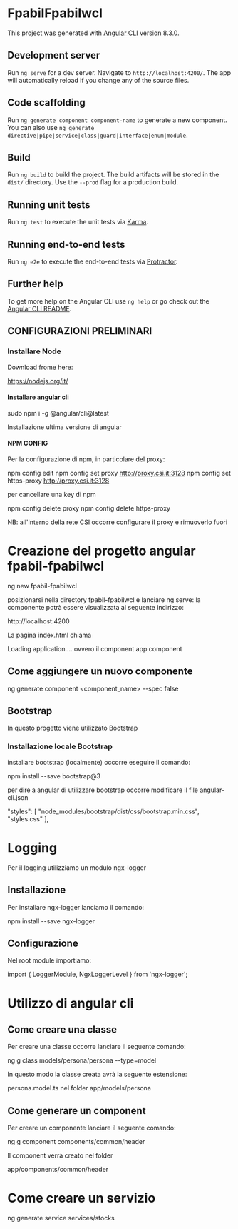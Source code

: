 # FpabilFpabilwcl

This project was generated with [Angular CLI](https://github.com/angular/angular-cli) version 8.3.0.

## Development server

Run `ng serve` for a dev server. Navigate to `http://localhost:4200/`. The app will automatically reload if you change any of the source files.

## Code scaffolding

Run `ng generate component component-name` to generate a new component. You can also use `ng generate directive|pipe|service|class|guard|interface|enum|module`.

## Build

Run `ng build` to build the project. The build artifacts will be stored in the `dist/` directory. Use the `--prod` flag for a production build.

## Running unit tests

Run `ng test` to execute the unit tests via [Karma](https://karma-runner.github.io).

## Running end-to-end tests

Run `ng e2e` to execute the end-to-end tests via [Protractor](http://www.protractortest.org/).

## Further help

To get more help on the Angular CLI use `ng help` or go check out the [Angular CLI README](https://github.com/angular/angular-cli/blob/master/README.md).



## CONFIGURAZIONI PRELIMINARI
### Installare Node 

Download frome here: 

https://nodejs.org/it/

#### Installare angular cli
    
sudo npm i -g @angular/cli@latest

Installazione ultima versione di angular

#### NPM CONFIG

Per la configurazione di npm, in particolare del proxy:

npm config edit
npm config set proxy http://proxy.csi.it:3128
npm config set https-proxy http://proxy.csi.it:3128

per cancellare una key di npm

npm config delete proxy
npm config delete https-proxy

NB: all'interno della rete CSI occorre configurare il proxy e rimuoverlo fuori


# Creazione del progetto angular fpabil-fpabilwcl

ng new fpabil-fpabilwcl

posizionarsi nella directory  fpabil-fpabilwcl e lanciare ng serve: la componente potrà essere visualizzata al seguente indirizzo:

http://localhost:4200


La pagina index.html chiama 

<app-root>Loading application....</app-root>  ovvero il component app.component

## Come aggiungere un nuovo componente

ng generate component <component_name> --spec false

## Bootstrap

In questo progetto viene utilizzato Bootstrap 

### Installazione locale Bootstrap
installare bootstrap (localmente) occorre eseguire il comando:

npm install --save bootstrap@3

per dire a angular di utilizzare bootstrap occorre modificare il file angular-cli.json

"styles": [
    "node_modules/bootstrap/dist/css/bootstrap.min.css",
    "styles.css"
],


# Logging 

Per il logging utilizziamo un modulo ngx-logger

## Installazione

Per installare ngx-logger lanciamo il comando:

npm install --save ngx-logger

## Configurazione

Nel root module importiamo:

import { LoggerModule, NgxLoggerLevel } from 'ngx-logger';


# Utilizzo di angular cli

## Come creare una classe 

Per creare una classe occorre lanciare il seguente comando:

ng g class models/persona/persona --type=model

In questo modo la classe creata avrà la seguente estensione:

persona.model.ts nel folder app/models/persona

## Come generare un component
Per creare un componente lanciare il seguente comando:

ng g component components/common/header 

Il component verrà creato nel folder

app/components/common/header 

# Come creare un servizio

ng generate service services/stocks